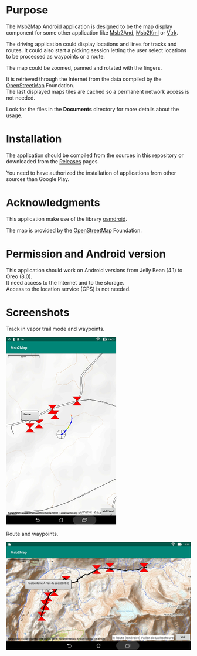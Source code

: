 # Purpose
The Msb2Map Android application is designed to be the map display
component for some other application like
[Msb2And](https://github.com/msb2kml/Msb2And),
[Msb2Kml](https://github.com/msb2kml/Msb2Kml) or
[Vtrk](https://github.com/msb2kml/Vtrk).

The driving application could display locations and lines
for tracks and routes. It could also start a picking session letting
the user select locations to be processed as waypoints or a route.

The map could be zoomed, panned and rotated with the fingers.

It is retrieved through the Internet from the data compiled by
the [OpenStreetMap](https://www.openstreetmap.org/)
Foundation.  
The last displayed maps tiles are cached so a permanent network
access is not needed.

Look for the files in the **Documents** directory for more
details about the usage.

# Installation
The application should be compiled from the sources in this repository
or downloaded from the [Releases](https://github.com/msb2kml/Msb2Map/releases)
pages.

You need to have authorized the installation of applications from
other sources than Google Play.

# Acknowledgments
This application make use of the library
[osmdroid](https://github.com/osmdroid/osmdroid).

The map is provided by the [OpenStreetMap](https://www.openstreetmap.org/)
Foundation.

# Permission and Android version
This application should work on Android versions from
Jelly Bean (4.1) to Oreo (8.0).  
It need access to the Internet and to the storage.  
Access to the location service (GPS) is not needed.

# Screenshots
Track in vapor trail mode and waypoints.

![Msb2Map.jpg](Documents/Gallery/Msb2Map.jpg)

Route and waypoints.

![RouteAndWpt.jpg](Documents/Gallery/RouteAndWpt.jpg)

